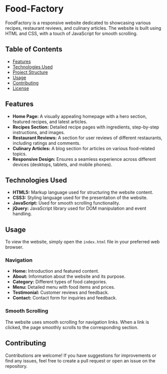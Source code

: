 # Food-Factory

FoodFactory is a responsive website dedicated to showcasing various recipes, restaurant reviews, and culinary articles. The website is built using HTML and CSS, with a touch of JavaScript for smooth scrolling.

## Table of Contents

- [Features](#features)
- [Technologies Used](#technologies-used)
- [Project Structure](#project-structure)
- [Usage](#usage)
- [Contributing](#contributing)
- [License](#license)

## Features

- **Home Page:** A visually appealing homepage with a hero section, featured recipes, and latest articles.
- **Recipes Section:** Detailed recipe pages with ingredients, step-by-step instructions, and images.
- **Restaurant Reviews:** A section for user reviews of different restaurants, including ratings and comments.
- **Culinary Articles:** A blog section for articles on various food-related topics.
- **Responsive Design:** Ensures a seamless experience across different devices (desktops, tablets, and mobile phones).

## Technologies Used

- **HTML5:** Markup language used for structuring the website content.
- **CSS3:** Styling language used for the presentation of the website.
- **JavaScript:** Used for smooth scrolling functionality.
- **jQuery:** JavaScript library used for DOM manipulation and event handling.

## Usage

To view the website, simply open the `index.html` file in your preferred web browser.

### Navigation

- **Home:** Introduction and featured content.
- **About:** Information about the website and its purpose.
- **Category:** Different types of food categories.
- **Menu:** Detailed menu with food items and prices.
- **Testimonial:** Customer reviews and feedback.
- **Contact:** Contact form for inquiries and feedback.

### Smooth Scrolling

The website uses smooth scrolling for navigation links. When a link is clicked, the page smoothly scrolls to the corresponding section.

## Contributing

Contributions are welcome! If you have suggestions for improvements or find any issues, feel free to create a pull request or open an issue on the repository.

